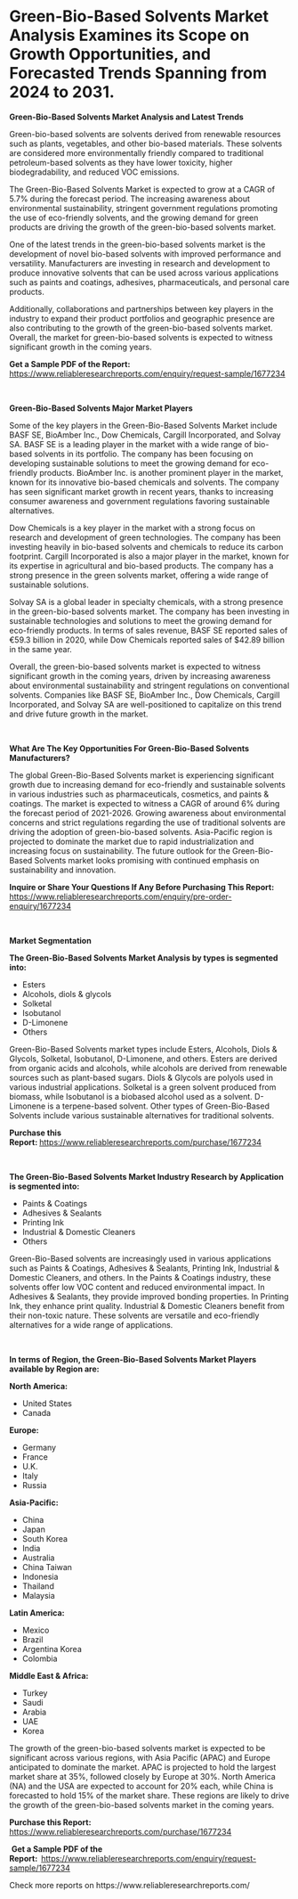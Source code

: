 <p><h1>Green-Bio-Based Solvents Market Analysis Examines its Scope on Growth Opportunities, and Forecasted Trends Spanning from 2024 to 2031.</h1></p><p><strong>Green-Bio-Based Solvents Market Analysis and Latest Trends</strong></p>
<p><p>Green-bio-based solvents are solvents derived from renewable resources such as plants, vegetables, and other bio-based materials. These solvents are considered more environmentally friendly compared to traditional petroleum-based solvents as they have lower toxicity, higher biodegradability, and reduced VOC emissions.</p><p>The Green-Bio-Based Solvents Market is expected to grow at a CAGR of 5.7% during the forecast period. The increasing awareness about environmental sustainability, stringent government regulations promoting the use of eco-friendly solvents, and the growing demand for green products are driving the growth of the green-bio-based solvents market.</p><p>One of the latest trends in the green-bio-based solvents market is the development of novel bio-based solvents with improved performance and versatility. Manufacturers are investing in research and development to produce innovative solvents that can be used across various applications such as paints and coatings, adhesives, pharmaceuticals, and personal care products.</p><p>Additionally, collaborations and partnerships between key players in the industry to expand their product portfolios and geographic presence are also contributing to the growth of the green-bio-based solvents market. Overall, the market for green-bio-based solvents is expected to witness significant growth in the coming years.</p></p>
<p><strong>Get a Sample PDF of the Report:&nbsp;</strong> <a href="https://www.reliableresearchreports.com/enquiry/request-sample/1677234">https://www.reliableresearchreports.com/enquiry/request-sample/1677234</a></p>
<p>&nbsp;</p>
<p><strong>Green-Bio-Based Solvents Major Market Players</strong></p>
<p><p>Some of the key players in the Green-Bio-Based Solvents Market include BASF SE, BioAmber Inc., Dow Chemicals, Cargill Incorporated, and Solvay SA. BASF SE is a leading player in the market with a wide range of bio-based solvents in its portfolio. The company has been focusing on developing sustainable solutions to meet the growing demand for eco-friendly products. BioAmber Inc. is another prominent player in the market, known for its innovative bio-based chemicals and solvents. The company has seen significant market growth in recent years, thanks to increasing consumer awareness and government regulations favoring sustainable alternatives.</p><p>Dow Chemicals is a key player in the market with a strong focus on research and development of green technologies. The company has been investing heavily in bio-based solvents and chemicals to reduce its carbon footprint. Cargill Incorporated is also a major player in the market, known for its expertise in agricultural and bio-based products. The company has a strong presence in the green solvents market, offering a wide range of sustainable solutions.</p><p>Solvay SA is a global leader in specialty chemicals, with a strong presence in the green-bio-based solvents market. The company has been investing in sustainable technologies and solutions to meet the growing demand for eco-friendly products. In terms of sales revenue, BASF SE reported sales of €59.3 billion in 2020, while Dow Chemicals reported sales of $42.89 billion in the same year.</p><p>Overall, the green-bio-based solvents market is expected to witness significant growth in the coming years, driven by increasing awareness about environmental sustainability and stringent regulations on conventional solvents. Companies like BASF SE, BioAmber Inc., Dow Chemicals, Cargill Incorporated, and Solvay SA are well-positioned to capitalize on this trend and drive future growth in the market.</p></p>
<p>&nbsp;</p>
<p><strong>What Are The Key Opportunities For Green-Bio-Based Solvents Manufacturers?</strong></p>
<p><p>The global Green-Bio-Based Solvents market is experiencing significant growth due to increasing demand for eco-friendly and sustainable solvents in various industries such as pharmaceuticals, cosmetics, and paints & coatings. The market is expected to witness a CAGR of around 6% during the forecast period of 2021-2026. Growing awareness about environmental concerns and strict regulations regarding the use of traditional solvents are driving the adoption of green-bio-based solvents. Asia-Pacific region is projected to dominate the market due to rapid industrialization and increasing focus on sustainability. The future outlook for the Green-Bio-Based Solvents market looks promising with continued emphasis on sustainability and innovation.</p></p>
<p><strong>Inquire or Share Your Questions If Any Before Purchasing This Report:</strong> <a href="https://www.reliableresearchreports.com/enquiry/pre-order-enquiry/1677234">https://www.reliableresearchreports.com/enquiry/pre-order-enquiry/1677234</a></p>
<p>&nbsp;</p>
<p><strong>Market Segmentation</strong></p>
<p><strong>The Green-Bio-Based Solvents Market Analysis by types is segmented into:</strong></p>
<p><ul><li>Esters</li><li>Alcohols, diols & glycols</li><li>Solketal</li><li>Isobutanol</li><li>D-Limonene</li><li>Others</li></ul></p>
<p><p>Green-Bio-Based Solvents market types include Esters, Alcohols, Diols & Glycols, Solketal, Isobutanol, D-Limonene, and others. Esters are derived from organic acids and alcohols, while alcohols are derived from renewable sources such as plant-based sugars. Diols & Glycols are polyols used in various industrial applications. Solketal is a green solvent produced from biomass, while Isobutanol is a biobased alcohol used as a solvent. D-Limonene is a terpene-based solvent. Other types of Green-Bio-Based Solvents include various sustainable alternatives for traditional solvents.</p></p>
<p><strong>Purchase this Report:&nbsp;</strong><a href="https://www.reliableresearchreports.com/purchase/1677234">https://www.reliableresearchreports.com/purchase/1677234</a></p>
<p>&nbsp;</p>
<p><strong>The Green-Bio-Based Solvents Market Industry Research by Application is segmented into:</strong></p>
<p><ul><li>Paints & Coatings</li><li>Adhesives & Sealants</li><li>Printing Ink</li><li>Industrial & Domestic Cleaners</li><li>Others</li></ul></p>
<p><p>Green-Bio-Based solvents are increasingly used in various applications such as Paints & Coatings, Adhesives & Sealants, Printing Ink, Industrial & Domestic Cleaners, and others. In the Paints & Coatings industry, these solvents offer low VOC content and reduced environmental impact. In Adhesives & Sealants, they provide improved bonding properties. In Printing Ink, they enhance print quality. Industrial & Domestic Cleaners benefit from their non-toxic nature. These solvents are versatile and eco-friendly alternatives for a wide range of applications.</p></p>
<p>&nbsp;</p>
<p><strong>In terms of Region, the Green-Bio-Based Solvents Market Players available by Region are:</strong></p>
<p>
    <p> <strong> North America: </strong>
        <ul>
            <li>United States</li>
            <li>Canada</li>
        </ul>
        </p> 
    <p> <strong> Europe: </strong>
        <ul>
            <li>Germany</li>
            <li>France</li>
            <li>U.K.</li>
            <li>Italy</li>
            <li>Russia</li>
        </ul>
        </p> 
    <p> <strong> Asia-Pacific: </strong>
        <ul>
            <li>China</li>
            <li>Japan</li>
            <li>South Korea</li>
            <li>India</li>
            <li>Australia</li>
            <li>China Taiwan</li>
            <li>Indonesia</li>
            <li>Thailand</li>
            <li>Malaysia</li>
        </ul>
        </p> 
    <p> <strong> Latin America: </strong>
        <ul>
            <li>Mexico</li>
            <li>Brazil</li>
            <li>Argentina Korea</li>
            <li>Colombia</li>
        </ul>
        </p> 
    <p> <strong> Middle East & Africa: </strong>
        <ul>
            <li>Turkey</li>
            <li>Saudi</li>
            <li>Arabia</li>
            <li>UAE</li>
            <li>Korea</li>
        </ul>
    </p>
    </p>
<p><p>The growth of the green-bio-based solvents market is expected to be significant across various regions, with Asia Pacific (APAC) and Europe anticipated to dominate the market. APAC is projected to hold the largest market share at 35%, followed closely by Europe at 30%. North America (NA) and the USA are expected to account for 20% each, while China is forecasted to hold 15% of the market share. These regions are likely to drive the growth of the green-bio-based solvents market in the coming years.</p></p>
<p><strong>Purchase this Report: </strong><a href="https://www.reliableresearchreports.com/purchase/1677234">https://www.reliableresearchreports.com/purchase/1677234</a></p>
<p>&nbsp;<strong>Get a Sample PDF of the Report:&nbsp;&nbsp;</strong><a href="https://www.reliableresearchreports.com/enquiry/request-sample/1677234">https://www.reliableresearchreports.com/enquiry/request-sample/1677234</a></p>
<p><strong></strong></p>
<p>Check more reports on https://www.reliableresearchreports.com/</p>